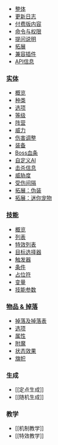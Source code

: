 * [整体](整体)
* [更新日志](更新日志)
* [付费版内容](付费版内容)
* [命令与权限](命令与权限)
* [提问说明](提问说明)
* [拓展](拓展)
* [兼容插件](兼容插件)
* [API信息](API)
### [实体](实体)
  * [概览](实体)
  * [种类](实体/种类)
  * [选项](实体/选项)
  * [等级](实体/等级)
  * [阵营](实体/阵营)
  * [威力](实体/威力)
  * [伤害调整](实体/伤害调整)
  * [装备](实体/装备)
  * [Boss血条](实体/Boss血条)
  * [自定义AI](实体/AI)
  * [击杀信息](实体/击杀信息)
  * [威胁度](实体/威胁度)
  * [受伤间隔](受伤间隔)
  * [拓展：伪装](实体/伪装)
  * [拓展：迷你宠物](实体/迷你宠物)
### [技能](技能/概览)
  * [概览](技能/概览)
  * [列表](技能/列表)
  * [特效列表](技能/特效列表)
  * [目标选择器](技能/目标选择器)
  * [触发器](技能/触发器)
  * [条件](条件)
  * [占位符](技能/占位符)
  * [变量](技能/变量)
  * [技能参数](/技能/技能参数)
### [物品 & 掉落](物品)
  * [掉落及掉落表](物品/掉落)
  * [选项](物品/选项)
  * [属性](物品/属性)
  * [附魔](物品/附魔)
  * [状态效果](物品/状态效果)
  * [旗帜](物品/旗帜)

### 生成
  * [[定点生成]]
  * [[随机生成]]

### 教学
  * [[机制教学]]
  * [[特效教学]]